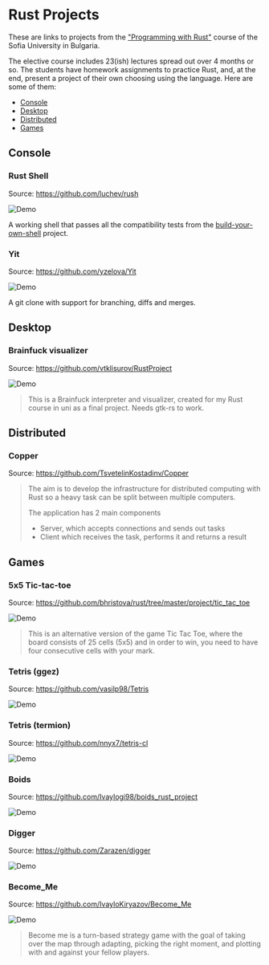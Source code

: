 # Rust Projects

These are links to projects from the ["Programming with Rust"](https://fmi.rust-lang.bg/) course of the Sofia University in Bulgaria.

The elective course includes 23(ish) lectures spread out over 4 months or so. The students have homework assignments to practice Rust, and, at the end, present a project of their own choosing using the language. Here are some of them:

- [Console](#console)
- [Desktop](#desktop)
- [Distributed](#distributed)
- [Games](#games)

## Console

### Rust Shell

Source: https://github.com/luchev/rush

<img src="./demos/rush/demo.gif" style="max-height: 500px" title="Demo" />

A working shell that passes all the compatibility tests from the [build-your-own-shell](https://github.com/tokenrove/build-your-own-shell) project.

### Yit

Source: https://github.com/yzelova/Yit

<img src="./demos/yit/demo.gif" style="max-height: 500px" title="Demo" />

A git clone with support for branching, diffs and merges.

## Desktop

### Brainfuck visualizer

Source: https://github.com/vtklisurov/RustProject

<img src="./demos/brainfuck-visualizer/demo.gif" style="max-height: 500px" title="Demo" />

> This is a Brainfuck interpreter and visualizer, created for my Rust course in uni as a final project. Needs gtk-rs to work.

## Distributed

### Copper

Source: https://github.com/TsvetelinKostadinv/Copper

> The aim is to develop the infrastructure for distributed computing with Rust so a heavy task can be split between multiple computers.
>
> The application has 2 main components
>
> - Server, which accepts connections and sends out tasks
> - Client which receives the task, performs it and returns a result

## Games

### 5x5 Tic-tac-toe

Source: https://github.com/bhristova/rust/tree/master/project/tic_tac_toe

<img src="./demos/5x5-tic-tac-toe/demo.gif" style="max-height: 500px" title="Demo" />

> This is an alternative version of the game Tic Tac Toe, where the board consists of 25 cells (5x5) and in order to win, you need to have four consecutive cells with your mark.

### Tetris (ggez)

Source: https://github.com/vasilp98/Tetris

<img src="./demos/tetris/demo.gif" style="max-height: 500px" title="Demo" />

### Tetris (termion)

Source: https://github.com/nnyx7/tetris-cl

<img src="./demos/tetris-cl/demo.gif" style="max-height: 500px" title="Demo" />

### Boids

Source: https://github.com/Ivaylogi98/boids_rust_project

<img src="./demos/boids/demo.gif" style="max-height: 500px" title="Demo" />

### Digger

Source: https://github.com/Zarazen/digger

<img src="./demos/digger/demo.gif" style="max-height: 500px" title="Demo" />

### Become_Me

Source: https://github.com/IvayloKiryazov/Become_Me

<img src="./demos/become_me/demo.png" style="max-height: 500px" title="Demo" />

> Become me is a turn-based strategy game with the goal of taking over the map through adapting, picking the right moment, and plotting with and against your fellow players.
